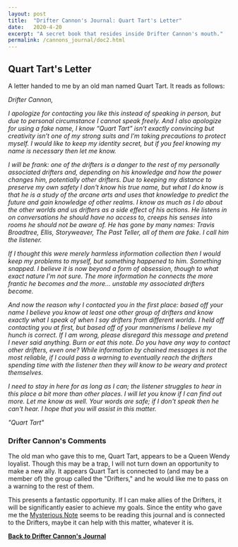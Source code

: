 ```yaml
---
layout: post
title:  "Drifter Cannon's Journal: Quart Tart's Letter"
date:   2020-4-20
excerpt: "A secret book that resides inside Drifter Cannon's mouth."
permalink: /cannons_journal/doc2.html
---
```


## Quart Tart's Letter

A letter handed to me by an old man named Quart Tart. It reads as follows:


<i style="font-style: italic;">Drifter Cannon,</i>

<i style="font-style: italic;">I apologize for contacting you like this instead of speaking in person, but due to personal circumstance I cannot speak freely. And I also apologize for using a fake name, I know “Quart Tart” isn’t exactly convincing but creativity isn’t one of my strong suits and I’m taking precautions to protect myself. I would like to keep my identity secret, but if you feel knowing my name is necessary then let me know.</i>

<i style="font-style: italic;">I will be frank: one of the drifters is a danger to the rest of my personally associated drifters and, depending on his knowledge and how the power changes him, potentially other drifters. Due to keeping my distance to preserve my own safety I don't know his true name, but what I do know is that he is a study of the arcane arts and uses that knowledge to predict the future and gain knowledge of other realms. I know as much as I do about the other worlds and us drifters as a side effect of his actions. He listens in on conversations he should have no access to, creeps his senses into rooms he should not be aware of. He has gone by many names: Travis Broadtree, Ellis, Storyweaver, The Past Teller, all of them are fake. I call him the listener.</i>

<i style="font-style: italic;">If I thought this were merely harmless information collection then I would keep my problems to myself, but something happened to him. Something snapped. I believe it is now beyond a form of obsession, though to what exact nature I'm not sure. The more information he connects the more frantic he becomes and the more... unstable my associated drifters become.</i>

<i style="font-style: italic;">And now the reason why I contacted you in the first place: based off your name I believe you know at least one other group of drifters and know exactly what I speak of when I say drifters from different worlds. I held off contacting you at first, but based off of your mannerisms I believe my hunch is correct. If I am wrong, please disregard this message and pretend I never said anything. Burn or eat this note. Do you have any way to contact other drifters, even one? While information by chained messages is not the most reliable, if I could pass a warning to eventually reach the drifters spending time with the listener then they will know to be weary and protect themselves.</i>

<i style="font-style: italic;">I need to stay in here for as long as I can; the listener struggles to hear in this place a bit more than other places. I will let you know if I can find out more. Let me know as well. Your words are safe; if I don't speak then he can't hear. I hope that you will assist in this matter.</i>

<i style="font-style: italic;">"Quart Tart"</i>


### Drifter Cannon's Comments

The old man who gave this to me, Quart Tart, appears to be a Queen Wendy loyalist. Though this may be a trap, I will not turn down an opportunity to make a new ally. It appears Quart Tart is connected to (and may be a member of) the group called the "Drifters," and he would like me to pass on a warning to the rest of them.

This presents a fantastic opportunity. If I can make allies of the Drifters, it will be significantly easier to achieve my goals. Since the entity who gave me the [Mysterious Note](/cannons_journal/doc1.html) seems to be reading this journal and is connected to the Drifters, maybe it can help with this matter, whatever it is.

[**Back to Drifter Cannon's Journal**](/cannons_journal/page1.html)
